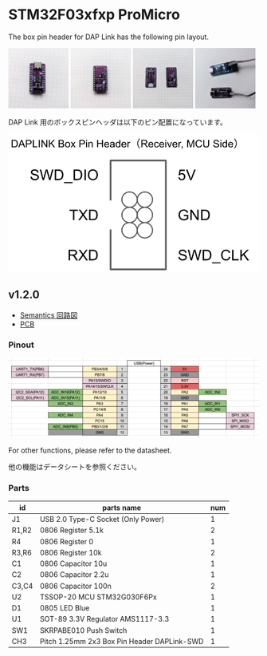 # STM32F03xfxp ProMicro

The box pin header for DAP Link has the following pin layout.

<img src="stm32g03xfxp-v1.2.0-photo1.jpg" width="24%">
<img src="stm32g03xfxp-v1.2.0-photo2.jpg" width="24%">
<img src="stm32g03xfxp-v1.2.0-photo3.jpg" width="24%">
<img src="stm32g03xfxp-v1.2.0-photo4.jpg" width="24%">

DAP Link 用のボックスピンヘッダは以下のピン配置になっています。

![Alt text](../daplink-boxpinheader-receiver.png)

## v1.2.0

- [Semantics 回路図](stm32g03xfxp-semantcs-v1.2.0.pdf)
- [PCB](stm32g03xfxp-pcb.pdf)

### Pinout

![Alt text](pinmap-v1.2.0.png)

For other functions, please refer to the datasheet.

他の機能はデータシートを参照ください。

### Parts

| id    | parts name                                  | num |
| ----- | ------------------------------------------- | --- |
| J1    | USB 2.0 Type-C Socket (Only Power)          | 1   |
| R1,R2 | 0806 Register 5.1k                          | 2   |
| R4    | 0806 Register 0                             | 1   |
| R3,R6 | 0806 Register 10k                           | 2   |
| C1    | 0806 Capacitor 10u                          | 1   |
| C2    | 0806 Capacitor 2.2u                         | 1   |
| C3,C4 | 0806 Capacitor 100n                         | 2   |
| U2    | TSSOP-20 MCU STM32G030F6Px                  | 1   |
| D1    | 0805 LED Blue                               | 1   |
| U1    | SOT-89 3.3V Regulator AMS1117-3.3           | 1   |
| SW1   | SKRPABE010 Push Switch                      | 1   |
| CH3   | Pitch 1.25mm 2x3 Box Pin Header DAPLink-SWD | 1   |

